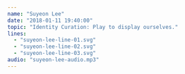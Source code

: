```yaml
---
name: "Suyeon Lee"
date: "2018-01-11 19:40:00"
topic: "Identity Curation: Play to display ourselves."
lines: 
  - "suyeon-lee-line-01.svg"
  - "suyeon-lee-line-02.svg"
  - "suyeon-lee-line-03.svg"
audio: "suyeon-lee-audio.mp3"
---
```

